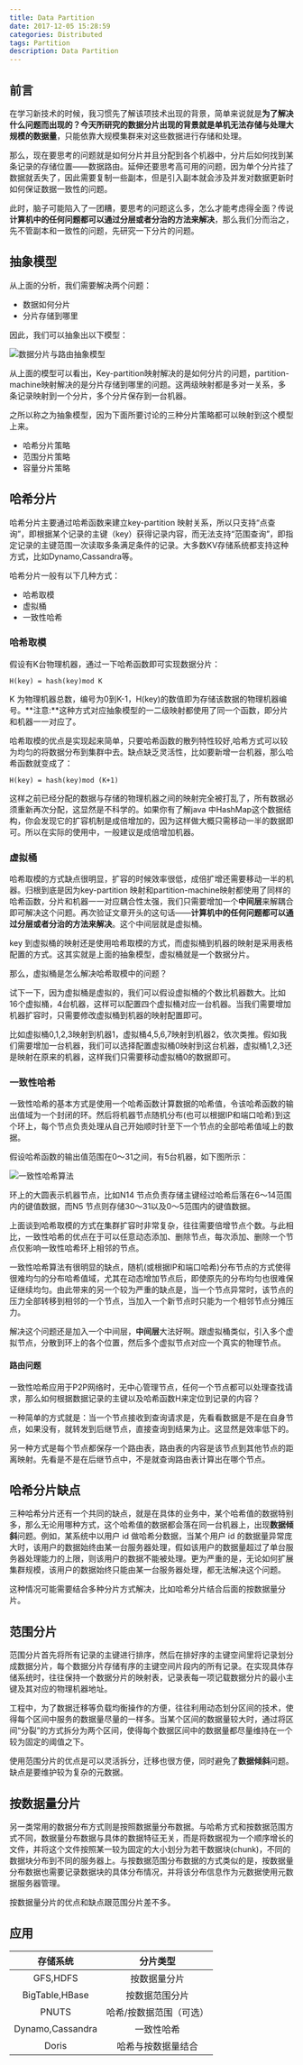```yaml
---
title: Data Partition
date: 2017-12-05 15:28:59
categories: Distributed
tags: Partition
description: Data Partition
---
```


## 前言

在学习新技术的时候，我习惯先了解该项技术出现的背景，简单来说就是**为了解决什么问题而出现的？**今天所研究的数据分片出现的背景就是**单机无法存储与处理大规模的数据量**，只能依靠大规模集群来对这些数据进行存储和处理。

那么，现在要思考的问题就是如何分片并且分配到各个机器中，分片后如何找到某条记录的存储位置——数据路由。延伸还要思考高可用的问题，因为单个分片挂了数据就丢失了，因此需要复制一些副本，但是引入副本就会涉及并发对数据更新时如何保证数据一致性的问题。

此时，脑子可能陷入了一团糟，要思考的问题这么多，怎么才能考虑得全面？传说**计算机中的任何问题都可以通过分层或者分治的方法来解决**，那么我们分而治之，先不管副本和一致性的问题，先研究一下分片的问题。

## 抽象模型

从上面的分析，我们需要解决两个问题：

- 数据如何分片
- 分片存储到哪里

因此，我们可以抽象出以下模型：

![数据分片与路由抽象模型](/image/partition.png)

从上面的模型可以看出，Key-partition映射解决的是如何分片的问题，partition-machine映射解决的是分片存储到哪里的问题。这两级映射都是多对一关系，多条记录映射到一个分片，多个分片保存到一台机器。

之所以称之为抽象模型，因为下面所要讨论的三种分片策略都可以映射到这个模型上来。

- 哈希分片策略
- 范围分片策略
- 容量分片策略

<!-- more -->

## 哈希分片

哈希分片主要通过哈希函数来建立key-partition 映射关系，所以只支持“点查询”，即根据某个记录的主键（key）获得记录内容，而无法支持“范围查询”，即指定记录的主键范围一次读取多条满足条件的记录。大多数KV存储系统都支持这种方式，比如Dynamo,Cassandra等。

哈希分片一般有以下几种方式：

- 哈希取模
- 虚拟桶
- 一致性哈希

### 哈希取模

假设有K台物理机器，通过一下哈希函数即可实现数据分片：

```
H(key) = hash(key)mod K
```

K 为物理机器总数，编号为0到K-1，H(key)的数值即为存储该数据的物理机器编号。**注意:**这种方式对应抽象模型的一二级映射都使用了同一个函数，即分片和机器一一对应了。

哈希取模的优点是实现起来简单，只要哈希函数的散列特性较好,哈希方式可以较为均匀的将数据分布到集群中去。缺点缺乏灵活性，比如要新增一台机器，那么哈希函数就变成了：

```
H(key) = hash(key)mod (K+1)
```

这样之前已经分配的数据与存储的物理机器之间的映射完全被打乱了，所有数据必须重新再次分配，这显然是不科学的。如果你有了解java 中HashMap这个数据结构，你会发现它的扩容机制是成倍增加的，因为这样做大概只需移动一半的数据即可。所以在实际的使用中，一般建议是成倍增加机器。

### 虚拟桶

哈希取模的方式缺点很明显，扩容的时候效率很低，成倍扩增还需要移动一半的机器。归根到底是因为key-partition 映射和partition-machine映射都使用了同样的哈希函数，分片和机器一一对应耦合性太强，我们只需要增加一个**中间层**来解耦合即可解决这个问题。再次验证文章开头的这句话——**计算机中的任何问题都可以通过分层或者分治的方法来解决**。这个中间层就是虚拟桶。

key 到虚拟桶的映射还是使用哈希取模的方式，而虚拟桶到机器的映射是采用表格配置的方式。这其实就是上面的抽象模型，虚拟桶就是一个数据分片。

那么，虚拟桶是怎么解决哈希取模中的问题？

试下一下，因为虚拟桶是虚拟的，我们可以假设虚拟桶的个数比机器数大。比如16个虚拟桶，4台机器，这样可以配置四个虚拟桶对应一台机器。当我们需要增加机器扩容时，只需要修改虚拟桶到机器的映射配置即可。

比如虚拟桶0,1,2,3映射到机器1，虚拟桶4,5,6,7映射到机器2，依次类推。假如我们需要增加一台机器，我们可以选择配置虚拟桶0映射到这台机器，虚拟桶1,2,3还是映射在原来的机器，这样我们只需要移动虚拟桶0的数据即可。

### 一致性哈希

一致性哈希的基本方式是使用一个哈希函数计算数据的哈希值，令该哈希函数的输出值域为一个封闭的环。然后将机器节点随机分布(也可以根据IP和端口哈希)到这个环上，每个节点负责处理从自己开始顺时针至下一个节点的全部哈希值域上的数据。

假设哈希函数的输出值范围在0～31之间，有5台机器，如下图所示：

![一致性哈希算法](/image/hash-partition.png)

环上的大圆表示机器节点，比如N14 节点负责存储主键经过哈希后落在6～14范围内的键值数据，而N5 节点则存储30～31以及0～5范围内的键值数据。

上面谈到哈希取模的方式在集群扩容时非常复杂，往往需要倍增节点个数。与此相比，一致性哈希的优点在于可以任意动态添加、删除节点，每次添加、删除一个节点仅影响一致性哈希环上相邻的节点。

一致性哈希算法有很明显的缺点，随机(或根据IP和端口哈希)分布节点的方式使得很难均匀的分布哈希值域，尤其在动态增加节点后，即使原先的分布均匀也很难保证继续均匀。由此带来的另一个较为严重的缺点是，当一个节点异常时，该节点的压力全部转移到相邻的一个节点，当加入一个新节点时只能为一个相邻节点分摊压力。

解决这个问题还是加入一个中间层，**中间层**大法好啊。跟虚拟桶类似，引入多个虚拟节点，分散到环上的各个位置，然后多个虚拟节点对应一个真实的物理节点。

#### 路由问题

一致性哈希应用于P2P网络时，无中心管理节点，任何一个节点都可以处理查找请求，那么如何根据数据记录的主键以及哈希函数H来定位到记录的内容？

一种简单的方式就是：当一个节点接收到查询请求是，先看看数据是不是在自身节点，如果没有，就转发到后继节点，直接查询到结果为止。这显然是效率低下的。

另一种方式是每个节点都保存一个路由表，路由表的内容是该节点到其他节点的距离映射。先看是不是在后继节点中，不是就查询路由表计算出在哪个节点。

## 哈希分片缺点

三种哈希分片还有一个共同的缺点，就是在具体的业务中，某个哈希值的数据特别多，那么无论用哪种方式，这个哈希值的数据都会落在同一台机器上，出现**数据倾斜**问题。例如，某系统中以用户 id 做哈希分数据，当某个用户 id 的数据量异常庞大时，该用户的数据始终由某一台服务器处理，假如该用户的数据量超过了单台服务器处理能力的上限，则该用户的数据不能被处理。更为严重的是，无论如何扩展集群规模，该用户的数据始终只能由某一台服务器处理，都无法解决这个问题。

这种情况可能需要结合多种分片方式解决，比如哈希分片结合后面的按数据量分片。

## 范围分片

范围分片首先将所有记录的主键进行排序，然后在排好序的主键空间里将记录划分成数据分片，每个数据分片存储有序的主键空间片段内的所有记录。在实现具体存储系统时，往往保持一个数据分片的映射表，记录表每一项记载数据分片的最小主键及其对应的物理机器地址。

工程中，为了数据迁移等负载均衡操作的方便，往往利用动态划分区间的技术，使得每个区间中服务的数据量尽量的一样多。当某个区间的数据量较大时，通过将区间“分裂”的方式拆分为两个区间，使得每个数据区间中的数据量都尽量维持在一个较为固定的阈值之下。

使用范围分片的优点是可以灵活拆分，迁移也很方便，同时避免了**数据倾斜**问题。缺点是要维护较为复杂的元数据。

## 按数据量分片

另一类常用的数据分布方式则是按照数据量分布数据。与哈希方式和按数据范围方式不同，数据量分布数据与具体的数据特征无关，而是将数据视为一个顺序增长的文件，并将这个文件按照某一较为固定的大小划分为若干数据块(chunk)，不同的数据块分布到不同的服务器上。与按数据范围分布数据的方式类似的是，按数据量分布数据也需要记录数据块的具体分布情况，并将该分布信息作为元数据使用元数据服务器管理。

按数据量分片的优点和缺点跟范围分片差不多。

## 应用

|存储系统|分片类型|
|:--------:|:----------:|
|GFS,HDFS|按数据量分片|
|BigTable,HBase|按数据范围分片|
|PNUTS|哈希/按数据范围（可选）|
|Dynamo,Cassandra|一致性哈希|
|Doris|哈希与按数据量结合|
